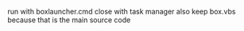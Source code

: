 run with boxlauncher.cmd
close with task manager
also keep box.vbs because that is the main source code
